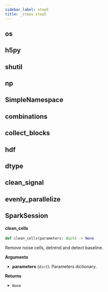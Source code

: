 ```yaml
---
sidebar_label: step5
title: _steps.step5
---
```


## os

## h5py

## shutil

## np

## SimpleNamespace

## combinations

## collect\_blocks

## hdf

## dtype

## clean\_signal

## evenly\_parallelize

## SparkSession

#### clean\_cells

```python
def clean_cells(parameters: dict) -> None
```

Remove noise cells, detrend and detect baseline.

**Arguments**

* **parameters** (`dict`): Parameters dictionary.

**Returns**

* `None`


